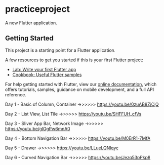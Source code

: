 # practiceproject

A new Flutter application.

## Getting Started

This project is a starting point for a Flutter application.

A few resources to get you started if this is your first Flutter project:

- [Lab: Write your first Flutter app](https://flutter.dev/docs/get-started/codelab)
- [Cookbook: Useful Flutter samples](https://flutter.dev/docs/cookbook)

For help getting started with Flutter, view our
[online documentation](https://flutter.dev/docs), which offers tutorials,
samples, guidance on mobile development, and a full API reference.




Day 1 - Basic of Column, Container     ->>>>>>   https://youtu.be/0zuAB8ZjCjQ


Day 2 - List View, List Tile           ->>>>>>   https://youtu.be/SHFFUH_cfVs


Day 3 - Sliver App Bar, Network Image  ->>>>>>   https://youtu.be/gIOgPw6mnA0


Day 4 - Bottom Navigation Bar          ->>>>>>   https://youtu.be/M0ErR1-7MfA


Day 5 - Drawer                         ->>>>>>   https://youtu.be/LLueLQNlqyc


Day 6 - Curved Navigation Bar          ->>>>>>   https://youtu.be/Jezq53pPkp8






